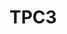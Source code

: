 <h1>TPC3</h1>

<!--<code>Falta:</code>

<ul>
<li>Fazer botao edit + done</li>
<li>limpar css + codigo melhor</li>
<li>escrever readme</li>
<li>TPC TEORICA </li>
+explicar
+ problema done
</ul>-->
